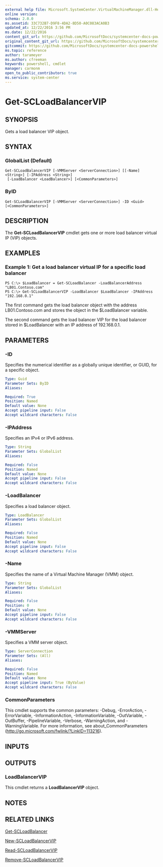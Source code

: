 ```yaml
---
external help file: Microsoft.SystemCenter.VirtualMachineManager.dll-Help.xml
online version: 
schema: 2.0.0
ms.assetid: 33C732B7-D9F8-4DA2-8D50-A0C083ACA0B3
updated_at: 12/22/2016 3:56 PM
ms.date: 12/22/2016
content_git_url: https://github.com/MicrosoftDocs/systemcenter-docs-powershell/blob/live/systemcenter-cmdlets/SystemCenter2016/VirtualMachineManager/vlatest/Get-SCLoadBalancerVIP.md
original_content_git_url: https://github.com/MicrosoftDocs/systemcenter-docs-powershell/blob/live/systemcenter-cmdlets/SystemCenter2016/VirtualMachineManager/vlatest/Get-SCLoadBalancerVIP.md
gitcommit: https://github.com/MicrosoftDocs/systemcenter-docs-powershell/blob/96e5647587661652225fbdd2c797cd4d59d542bc/systemcenter-cmdlets/SystemCenter2016/VirtualMachineManager/vlatest/Get-SCLoadBalancerVIP.md
ms.topic: reference
author: tarameyer
ms.author: cfreeman
keywords: powershell, cmdlet
manager: carmonm
open_to_public_contributors: true
ms.service: system-center
---
```


# Get-SCLoadBalancerVIP

## SYNOPSIS
Gets a load balancer VIP object.

## SYNTAX

### GlobalList (Default)
```
Get-SCLoadBalancerVIP [-VMMServer <ServerConnection>] [[-Name] <String>] [-IPAddress <String>]
 [-LoadBalancer <LoadBalancer>] [<CommonParameters>]
```

### ByID
```
Get-SCLoadBalancerVIP [-VMMServer <ServerConnection>] -ID <Guid> [<CommonParameters>]
```

## DESCRIPTION
The **Get-SCLoadBalancerVIP** cmdlet gets one or more load balancer virtual IP (VIP) objects.

## EXAMPLES

### Example 1: Get a load balancer virtual IP for a specific load balancer
```
PS C:\> $LoadBalancer = Get-SCLoadBalancer -LoadBalancerAddress "LB01.Contoso.com"
PS C:\> Get-SCLoadBalancerVIP -LoadBalancer $LoadBalancer -IPAddress "192.168.0.1"
```

The first command gets the load balancer object with the address LB01.Contoso.com and stores the object in the $LoadBalancer variable.

The second command gets the load balancer VIP for the load balancer stored in $LoadBalancer with an IP address of 192.168.0.1.

## PARAMETERS

### -ID
Specifies the numerical identifier as a globally unique identifier, or GUID, for a specific object.

```yaml
Type: Guid
Parameter Sets: ByID
Aliases: 

Required: True
Position: Named
Default value: None
Accept pipeline input: False
Accept wildcard characters: False
```

### -IPAddress
Specifies an IPv4 or IPv6 address.

```yaml
Type: String
Parameter Sets: GlobalList
Aliases: 

Required: False
Position: Named
Default value: None
Accept pipeline input: False
Accept wildcard characters: False
```

### -LoadBalancer
Specifies a load balancer object.

```yaml
Type: LoadBalancer
Parameter Sets: GlobalList
Aliases: 

Required: False
Position: Named
Default value: None
Accept pipeline input: False
Accept wildcard characters: False
```

### -Name
Specifies the name of a Virtual Machine Manager (VMM) object.

```yaml
Type: String
Parameter Sets: GlobalList
Aliases: 

Required: False
Position: 0
Default value: None
Accept pipeline input: False
Accept wildcard characters: False
```

### -VMMServer
Specifies a VMM server object.

```yaml
Type: ServerConnection
Parameter Sets: (All)
Aliases: 

Required: False
Position: Named
Default value: None
Accept pipeline input: True (ByValue)
Accept wildcard characters: False
```

### CommonParameters
This cmdlet supports the common parameters: -Debug, -ErrorAction, -ErrorVariable, -InformationAction, -InformationVariable, -OutVariable, -OutBuffer, -PipelineVariable, -Verbose, -WarningAction, and -WarningVariable. For more information, see about_CommonParameters (http://go.microsoft.com/fwlink/?LinkID=113216).

## INPUTS

## OUTPUTS

### LoadBalancerVIP
This cmdlet returns a **LoadBalancerVIP** object.

## NOTES

## RELATED LINKS

[Get-SCLoadBalancer](xref:SystemCenter2016/VirtualMachineManager/vlatest/Get-SCLoadBalancer.md)

[New-SCLoadBalancerVIP](xref:SystemCenter2016/VirtualMachineManager/vlatest/New-SCLoadBalancerVIP.md)

[Read-SCLoadBalancerVIP](xref:SystemCenter2016/VirtualMachineManager/vlatest/Read-SCLoadBalancerVIP.md)

[Remove-SCLoadBalancerVIP](xref:SystemCenter2016/VirtualMachineManager/vlatest/Remove-SCLoadBalancerVIP.md)


